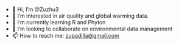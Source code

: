 - 👋 Hi, I’m @Zuzhu3
- 👀 I’m interested in air quality and global warming data.
- 🌱 I’m currently learning R and Phyton
- 💞️ I’m looking to collaborate on environmental data management 
- 📫 How to reach me: zupadilla@gmail.com

<!---
Zuzhu3/Zuzhu3 is a ✨ special ✨ repository because its `README.md` (this file) appears on your GitHub profile.
You can click the Preview link to take a look at your changes.
--->
